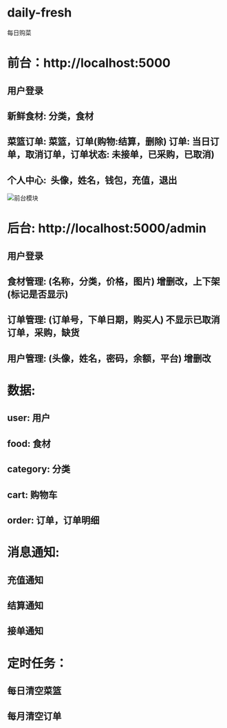 # daily-fresh
每日购菜

# 前台：http://localhost:5000
## 用户登录
## 新鲜食材: 分类，食材
## 菜篮订单: 菜篮，订单(购物:结算，删除) 订单: 当日订单，取消订单，订单状态: 未接单，已采购，已取消)
## 个人中心:  头像，姓名，钱包，充值，退出

![前台模块](/daily-fresh/screenshot/屏幕截图%202024-08-03%20231847.png)

# 后台: http://localhost:5000/admin
## 用户登录
## 食材管理: (名称，分类，价格，图片) 增删改，上下架(标记是否显示)
## 订单管理: (订单号，下单日期，购买人) 不显示已取消订单，采购，缺货
## 用户管理: (头像，姓名，密码，余额，平台) 增删改

# 数据:
## user: 用户
## food: 食材
## category: 分类
## cart: 购物车
## order: 订单，订单明细

# 消息通知:
## 充值通知
## 结算通知
## 接单通知

# 定时任务：
## 每日清空菜篮
## 每月清空订单
